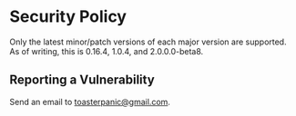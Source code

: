 # Security Policy

Only the latest minor/patch versions of each major version are supported. As of writing, this is 0.16.4, 1.0.4, and 2.0.0.0-beta8.

## Reporting a Vulnerability

Send an email to toasterpanic@gmail.com.
